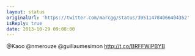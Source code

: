 ```yaml
---
layout: status
originalUrl: 'https://twitter.com/marcgg/status/395114784066404352'
isReply: true
date: 2013-10-29 09:08:00
---
```


@Kaoo @nmerouze @guillaumesimon http://t.co/BRFFWIPBYB
